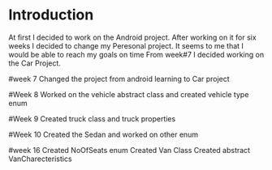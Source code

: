 # Introduction
At first I decided to work on the Android project. After working on it for six weeks I decided to change my Peresonal project.
It seems to me that I would be able to reach my goals on time
From week#7 I decided working on the Car Project. 

#week 7
Changed the project from android learning to Car project

#Week 8
Worked on the vehicle abstract class and created vehicle type enum

#Week 9
Created truck class and truck properties

#Week 10
Created the Sedan and worked on other enum

#week 16
Created NoOfSeats enum
Created Van Class
Created abstract VanCharecteristics
